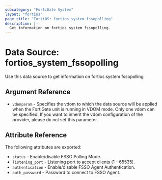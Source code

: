 ```yaml
---
subcategory: "FortiGate System"
layout: "fortios"
page_title: "FortiOS: fortios_system_fssopolling"
description: |-
  Get information on fortios system fssopolling.
---
```


# Data Source: fortios_system_fssopolling
Use this data source to get information on fortios system fssopolling

## Argument Reference


* `vdomparam` - Specifies the vdom to which the data source will be applied when the FortiGate unit is running in VDOM mode. Only one vdom can be specified. If you want to inherit the vdom configuration of the provider, please do not set this parameter.


## Attribute Reference

The following attributes are exported:

* `status` - Enable/disable FSSO Polling Mode.
* `listening_port` - Listening port to accept clients (1 - 65535).
* `authentication` - Enable/disable FSSO Agent Authentication.
* `auth_password` - Password to connect to FSSO Agent.

